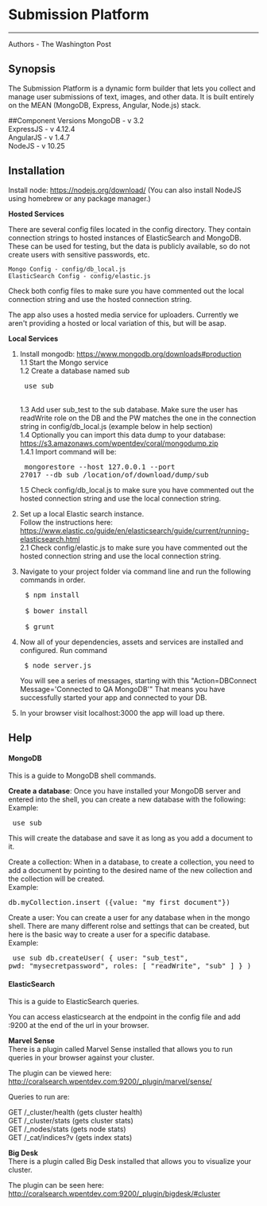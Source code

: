 Submission Platform
===================
--------------------
Authors - The Washington Post

## Synopsis

The Submission Platform is a dynamic form builder that lets you collect and manage user submissions of text, images, and other data. It is built entirely on the MEAN (MongoDB, Express, Angular, Node.js) stack.

##Component Versions
MongoDB - v 3.2 <br>
ExpressJS - v 4.12.4 <br>
AngularJS - v 1.4.7 <br>
NodeJS - v 10.25 <br>

## Installation

Install node: https://nodejs.org/download/ (You can also install NodeJS using homebrew or any package manager.)

<b>Hosted Services</b>

There are several config files located in the config directory.  They contain connection strings to hosted instances of ElasticSearch and MongoDB.<br>
These can be used for testing, but the data is publicly available, so do not create users with sensitive passwords, etc. <br>

	Mongo Config - config/db_local.js
	ElasticSearch Config - config/elastic.js

Check both config files to make sure you have commented out the local connection string and use the hosted connection string. <br>

The app also uses a hosted media service for uploaders. Currently we aren't providing a hosted or local variation of this, but will be asap.<br>

<b>Local Services</b>

1. Install mongodb: https://www.mongodb.org/downloads#production <br>
	1.1  Start the Mongo service<br>
	1.2  Create a database named sub <pre> use sub </pre><br>
	1.3  Add user sub_test to the sub database.  Make sure the user has readWrite role on the DB and the PW matches the one in the connection string in config/db_local.js  (example below in help section) <br>
	1.4  Optionally you can import this data dump to your database: https://s3.amazonaws.com/wpentdev/coral/mongodump.zip<br>
		1.4.1 Import command will be: <pre> mongorestore --host 127.0.0.1 --port 27017 --db sub /location/of/download/dump/sub </pre>
	1.5  Check config/db_local.js to make sure you have commented out the hosted connection string and use the local connection string. <br>

2. Set up a local Elastic search instance.<br> Follow the instructions here: <br> https://www.elastic.co/guide/en/elasticsearch/guide/current/running-elasticsearch.html  <br>
	2.1  Check config/elastic.js to make sure you have commented out the hosted connection string and use the local connection string. <br>

3.  Navigate to your project folder via command line and run the following commands in order. 
<pre>
	$ npm install <br>
	$ bower install<br>
	$ grunt
</pre>

4. Now all of your dependencies, assets and services are installed and configured.  Run command <pre> $ node server.js </pre>  You will see a series of messages, starting with this "Action=DBConnect Message='Connected to QA MongoDB'"  That means you have successfully started your app and connected to your DB.

5. In your browser visit localhost:3000 the app will load up there.

## Help

<h4>MongoDB</h4>

This is a guide to MongoDB shell commands.

<b>Create a database</b>: Once you have installed your MongoDB server and entered into the shell, you can create a new database with the following: <br>
Example: <pre> use sub </pre>
This will create the database and save it as long as you add a document to it.

Create a collection: When in a database, to create a collection, you need to add a document by pointing to the desired name of the new collection and the collection will be created. <br>
Example:  <pre> db.myCollection.insert ({value: "my first document"}) </pre>

Create a user: You can create a user for any database when in the mongo shell. There are many different rolse and settings that can be created, but here is the basic way to create a user for a specific database. <br>
Example: <pre> use sub db.createUser( { user: "sub_test", pwd: "mysecretpassword", roles: [ "readWrite", "sub" ] } ) </pre>

<h4>ElasticSearch</h4>

<p>This is a guide to ElasticSearch queries.</p>

You can access elasticsearch at the endpoint in the config file and add :9200 at the end of the url in your browser. <br>

<b> Marvel Sense </b> <br>
There is a plugin called Marvel Sense installed that allows you to run queries in your browser against your cluster.

The plugin can be viewed here:  http://coralsearch.wpentdev.com:9200/_plugin/marvel/sense/

Queries to run are:

GET /_cluster/health
(gets cluster health)
<br>
GET /_cluster/stats
(gets cluster stats)
<br>
GET /_nodes/stats
(gets node stats)
<br>
GET /_cat/indices?v
(gets index stats)
<br>

<b> Big Desk </b> <br>
There is a plugin called Big Desk installed that allows you to visualize your cluster.

The plugin can be seen here:  http://coralsearch.wpentdev.com:9200/_plugin/bigdesk/#cluster
